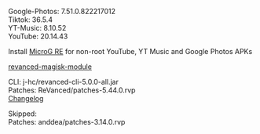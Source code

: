 Google-Photos: 7.51.0.822217012  
Tiktok: 36.5.4  
YT-Music: 8.10.52  
YouTube: 20.14.43  

Install [MicroG RE](https://github.com/WSTxda/MicroG-RE/releases) for non-root YouTube, YT Music and Google Photos APKs  

[revanced-magisk-module](https://github.com/j-hc/revanced-magisk-module)
  
CLI: j-hc/revanced-cli-5.0.0-all.jar  
Patches: ReVanced/patches-5.44.0.rvp  
[Changelog](https://github.com/ReVanced/revanced-patches/releases/tag/v5.44.0)  

Skipped:  
Patches: anddea/patches-3.14.0.rvp          
